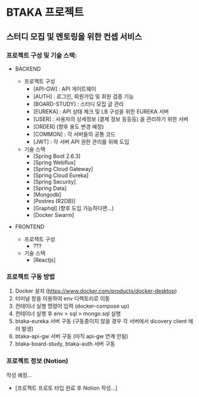 # BTAKA 프로젝트

## 스터디 모집 및 멘토링을 위한 컨셉 서비스

### 프로젝트 구성 및 기술 스택:

- BACKEND
  - 프로젝트 구성
    * [API-GW] : API 게이트웨이
    * [AUTH] : 로그인, 회원가입 및 회원 검증 기능
    * [BOARD-STUDY] : 스터디 모집 글 관리
    * [EUREKA] : API 상태 체크 및 LB 구성을 위한 EUREKA 서버
    * [USER] : 사용자의 상세정보 (결제 정보 등등등) 을 관리하기 위한 서버
    * [ORDER] (향후 용도 변경 예정)
    * [COMMON] : 각 서버들의 공통 코드
    * [JWT] : 각 서버 API 권한 관리를 위해 도입
  - 기술 스택
    * [Spring Boot 2.6.3]
    * [Spring Webflux]
    * [Spring Cloud Gateway]
    * [Spring Cloud Eureka]
    * [Spring Security]
    * [Spring Data]
    * [Mongodb]
    * [Postres (R2DB)]
    * [Graphql] (향후 도입 가능하다면...)
    * [Docker Swarm]

- FRONTEND
  - 프로젝트 구성
    * ???
  - 기술 스택
    * [Reactjs]

### 프로젝트 구동 방법
1. Docker 설치 (https://www.docker.com/products/docker-desktop)
2. 터미널 창을 이용하여 env 디렉토리로 이동
3. 컨테이너 실행 명령어 입력 (docker-compose up)
4. 컨테이너 실행 후 env > sql > mongo.sql 실행
5. btaka-eureka 서버 구동 (구동중이지 않을 경우 각 서버에서 dicovery client 에러 발생)
6. btaka-api-gw 서버 구동 (아직 api-gw 연계 안됨)
7. btaka-board-study, btaka-auth 서버 구동

### 프로젝트 정보 (Notion)
작성 예정...

* [프로젝트 프로토 타입 완료 후 Notion 작성...]

